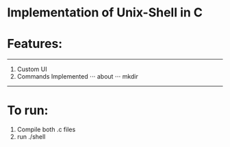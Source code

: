 # Implementation of Unix-Shell in C

# Features:
---
1. Custom UI
2. Commands Implemented
⋅⋅⋅ about
⋅⋅⋅ mkdir

---
# To run:
1. Compile both .c files
2. run ./shell
